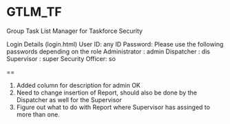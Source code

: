 # GTLM_TF
Group Task List Manager for Taskforce Security

Login Details (login.html)
User ID: any ID
Password:
Please use the following passwords depending on the role
Administrator   : admin
Dispatcher      : dis
Supervisor       : super
Security Officer: so


==

1. Added column for description for admin OK
2. Need to change insertion of Report, should also be done by the Dispatcher as well for the Supervisor
3. Figure out what to do with Report where Supervisor has assinged to more than one.
